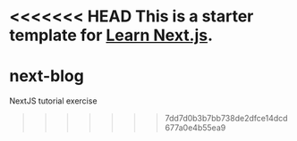 <<<<<<< HEAD
This is a starter template for [Learn Next.js](https://nextjs.org/learn).
=======
# next-blog
NextJS tutorial exercise
>>>>>>> 7dd7d0b3b7bb738de2dfce14dcd677a0e4b55ea9
